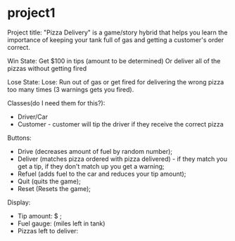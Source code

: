 # project1
Project title: 
"Pizza Delivery" is a game/story hybrid that helps you learn the importance of keeping your tank full of gas and getting a customer's order correct.

Win State:
Get $100 in tips (amount to be determined)
Or deliver all of the pizzas without getting fired

Lose State:
Lose: Run out of gas or get fired for delivering the wrong pizza too many times (3 warnings gets you fired).

Classes(do I need them for this?): 
- Driver/Car
- Customer - customer will tip the driver if they receive the correct pizza
    

Buttons: 
- Drive (decreases amount of fuel by random number); 
- Deliver (matches pizza ordered with pizza delivered) - if they match you get a tip, if they don't match up you get a warning; 
- Refuel (adds fuel to the car and reduces your tip amount); 
- Quit (quits the game); 
- Reset (Resets the game);

Display: 
- Tip amount: $ ; 
- Fuel gauge: (miles left in tank)
- Pizzas left to deliver: 

